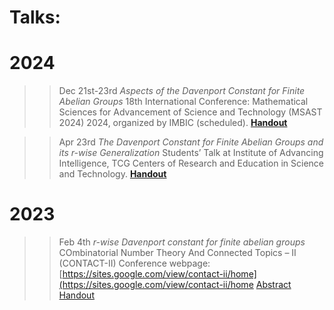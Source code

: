# Talks:

# 2024

>> Dec 21st-23rd
>> *Aspects of the Davenport Constant for Finite Abelian Groups*
>> 18th International Conference: Mathematical Sciences for Advancement of Science and Technology (MSAST 2024) 2024, organized by IMBIC
>> (scheduled).
>> [**Handout**]()

>> Apr 23rd
>> *The Davenport Constant for Finite Abelian Groups and its r-wise Generalization*
>> Students’ Talk at Institute of Advancing Intelligence, TCG Centers of Research and Education in Science and Technology.
>> [**Handout**](https://drive.google.com/drive/folders/1lSA4Ks96U_oxGnnNwPm0B6d2ISyrXYmf?usp=drive_link)


# 2023

>> Feb 4th
>> *r-wise Davenport constant for finite abelian groups*
>> COmbinatorial Number Theory And Connected Topics – II (CONTACT-II)
>> Conference webpage: [https://sites.google.com/view/contact-ii/home](https://sites.google.com/view/contact-ii/home
>> [Abstract](https://drive.google.com/file/d/1OtAvMfGG2xg6Gr6-2gKDHkJ6REjTZkg2/view)
>> [Handout](https://drive.google.com/file/d/11k1bXrPQqw_AAf8s9JweYXBvNs6qcWL3/view?pli=1)
